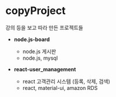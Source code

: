 # copyProject

강의 등을 보고 따라 만든 프로젝트들



- **node.js-board**
	- node.js  게시판 
	- node.js, mysql

- **react-user_management**
	- react 고객관리 시스템 (등록, 삭제, 검색)
	- react, material-ui, amazon RDS